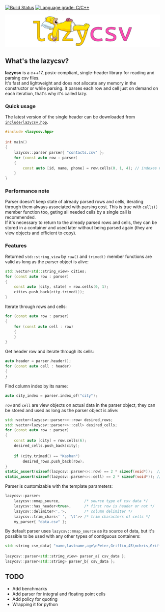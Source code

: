 [![Build Status](https://travis-ci.org/ashtum/lazycsv.svg?branch=master)](https://travis-ci.org/ashtum/lazycsv)
[![Language grade: C/C++](https://img.shields.io/lgtm/grade/cpp/g/ashtum/lazycsv.svg?logo=lgtm&logoWidth=18)](https://lgtm.com/projects/g/ashtum/lazycsv/context:cpp)

![lazycsv](img/logo.png)

## What's the lazycsv?
**lazycsv** is a c++17, posix-compliant, single-header library for reading and parsing csv files.  
It's fast and lightweight and does not allocate any memory in the constructor or while parsing. It parses each row and cell just on demand on each iteration, that's why it's called lazy.

### Quick usage

The latest version of the single header can be downloaded from [`include/lazycsv.hpp`](include/lazycsv.hpp).

```c++
#include <lazycsv.hpp>

int main()
{
    lazycsv::parser parser{ "contacts.csv" };
    for (const auto row : parser)
    {
        const auto [id, name, phone] = row.cells(0, 1, 4); // indexes must be in ascending order
    }
}
```

### Performance note

Parser doesn't keep state of already parsed rows and cells, iterating through them always associated with parsing cost. This is true with `cells()` member function too, geting all needed cells by a single call is recommended.  
If it's necessary to return to the already parsed rows and cells, they can be stored in a container and used later without being parsed again (they are view objects and efficient to copy).

### Features

Returned `std::string_view` by `raw()` and `trimed()` member functions are valid as long as the parser object is alive:

```c++
std::vector<std::string_view> cities;
for (const auto row : parser)
{
    const auto [city, state] = row.cells(0, 1);
    cities.push_back(city.trimed());
}
```

Iterate through rows and cells:

```c++
for (const auto row : parser)
{
    for (const auto cell : row)
    {
    }
}
```

Get header row and iterate through its cells:

```c++
auto header = parser.header();
for (const auto cell : header)
{
}
```

Find column index by its name:

```c++
auto city_index = parser.index_of("city");
```

`row` and `cell` are view objects on actual data in the parser object, they can be stored and used as long as the parser object is alive:

```c++
std::vector<lazycsv::parser<>::row> desired_rows;
std::vector<lazycsv::parser<>::cell> desired_cells;
for (const auto row : parser)
{
    const auto [city] = row.cells(6);
    desired_cells.push_back(city);

    if (city.trimed() == "Kashan")
        desired_rows.push_back(row);
}
static_assert(sizeof(lazycsv::parser<>::row) == 2 * sizeof(void*));  // i'm lightweight
static_assert(sizeof(lazycsv::parser<>::cell) == 2 * sizeof(void*)); // i'm lightweight too
```

Parser is customizable with the template parameters:

```c++
lazycsv::parser<
    lazycsv::mmap_source,           /* source type of csv data */
    lazycsv::has_header<true>,      /* first row is header or not */
    lazycsv::delimiter<','>,        /* column delimiter */
    lazycsv::trim_chars<' ', '\t'>> /* trim characters of cells */
    my_parser{ "data.csv" };
```

By default parser uses `lazycsv::mmap_source` as its source of data, but it's possible to be used with any other types of contiguous containers:

```c++
std::string csv_data{ "name,lastname,age\nPeter,Griffin,45\nchris,Griffin,14\n" };

lazycsv::parser<std::string_view> parser_a{ csv_data };
lazycsv::parser<std::string> parser_b{ csv_data };
```

## TODO

* Add benchmarks
* Add parser for integral and floating point cells
* Add policy for quoting
* Wrapping it for python
